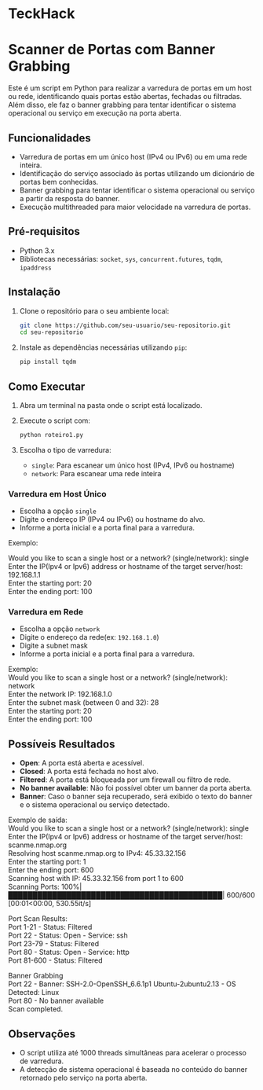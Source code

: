 # TeckHack

# Scanner de Portas com Banner Grabbing

Este é um script em Python para realizar a varredura de portas em um host ou rede, identificando quais portas estão abertas, fechadas ou filtradas. Além disso, ele faz o banner grabbing para tentar identificar o sistema operacional ou serviço em execução na porta aberta.

## Funcionalidades
- Varredura de portas em um único host (IPv4 ou IPv6) ou em uma rede inteira.
- Identificação do serviço associado às portas utilizando um dicionário de portas bem conhecidas.
- Banner grabbing para tentar identificar o sistema operacional ou serviço a partir da resposta do banner.
- Execução multithreaded para maior velocidade na varredura de portas.

## Pré-requisitos
- Python 3.x
- Bibliotecas necessárias: `socket`, `sys`, `concurrent.futures`, `tqdm`, `ipaddress`

## Instalação
1. Clone o repositório para o seu ambiente local:
    ```bash
    git clone https://github.com/seu-usuario/seu-repositorio.git
    cd seu-repositorio
    ```

2. Instale as dependências necessárias utilizando `pip`:
    ```bash
    pip install tqdm
    ```

## Como Executar
1. Abra um terminal na pasta onde o script está localizado.

2. Execute o script com:
    ```bash
    python roteiro1.py
    ```

3. Escolha o tipo de varredura:
    - `single`: Para escanear um único host (IPv4, IPv6 ou hostname)
    - `network`: Para escanear uma rede inteira

### Varredura em Host Único
- Escolha a opção `single`
- Digite o endereço IP (IPv4 ou IPv6) ou hostname do alvo.
- Informe a porta inicial e a porta final para a varredura.

Exemplo:

Would you like to scan a single host or a network? (single/network): single   
Enter the IP(Ipv4 or Ipv6) address or hostname of the target server/host: 192.168.1.1   
Enter the starting port: 20   
Enter the ending port: 100  

### Varredura em Rede
- Escolha a opção `network`  
- Digite o endereço da rede(ex: `192.168.1.0`)
- Digite a subnet mask  
- Informe a porta inicial e a porta final para a varredura.  

Exemplo:  
Would you like to scan a single host or a network? (single/network): network  
Enter the network IP: 192.168.1.0  
Enter the subnet mask (between 0 and 32): 28  
Enter the starting port: 20  
Enter the ending port: 100  


## Possíveis Resultados
- **Open**: A porta está aberta e acessível.
- **Closed**: A porta está fechada no host alvo.
- **Filtered**: A porta está bloqueada por um firewall ou filtro de rede.
- **No banner available**: Não foi possível obter um banner da porta aberta.
- **Banner**: Caso o banner seja recuperado, será exibido o texto do banner e o sistema operacional ou serviço detectado.

Exemplo de saída:  
Would you like to scan a single host or a network? (single/network): single  
Enter the IP(Ipv4 or Ipv6) address or hostname of the target server/host:  scanme.nmap.org  
Resolving host scanme.nmap.org to IPv4: 45.33.32.156  
Enter the starting port: 1  
Enter the ending port: 600  
Scanning host with IP: 45.33.32.156 from port 1 to 600  
Scanning Ports: 100%|████████████████████████████████████████████| 600/600 [00:01<00:00, 530.55it/s]  

Port Scan Results:  
Port 1-21 - Status: Filtered  
Port 22 - Status: Open - Service: ssh  
Port 23-79 - Status: Filtered  
Port 80 - Status: Open - Service: http  
Port 81-600 - Status: Filtered  

Banner Grabbing  
Port 22 - Banner: SSH-2.0-OpenSSH_6.6.1p1 Ubuntu-2ubuntu2.13 - OS Detected: Linux  
Port 80 - No banner available  
Scan completed.  


## Observações
- O script utiliza até 1000 threads simultâneas para acelerar o processo de varredura.
- A detecção de sistema operacional é baseada no conteúdo do banner retornado pelo serviço na porta aberta.


